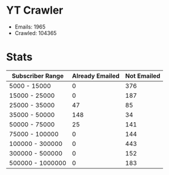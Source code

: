 # YT Crawler
- Emails: 1965
- Crawled: 104365

# Stats
| Subscriber Range  | Already Emailed | Not Emailed |
|-------|-------|-------|
| 5000 - 15000 | 0 | 376 |
| 15000 - 25000 | 0 | 187 |
| 25000 - 35000 | 47 | 85 |
| 35000 - 50000 | 148 | 34 |
| 50000 - 75000 | 25 | 141 |
| 75000 - 100000 | 0 | 144 |
| 100000 - 300000 | 0 | 443 |
| 300000 - 500000 | 0 | 152 |
| 500000 - 1000000 | 0 | 183 |

